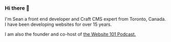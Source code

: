 ### Hi there 👋


I'm Sean a front end developer and Craft CMS expert from Toronto, Canada. I have been developing websites for over 15 years.

I am also the founder and co-host of [the Website 101 Podcast.](https://website101podcast.com/)

<!--
Here are some ideas to get you started:

- 🔭 I’m currently working on ...
- 🌱 I’m currently learning ...
- 👯 I’m looking to collaborate on ...
- 🤔 I’m looking for help with ...
- 💬 Ask me about ...
- 📫 How to reach me: ...
- 😄 Pronouns: ...
- ⚡ Fun fact: ...
-->
